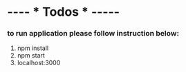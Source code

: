 # ---- * Todos * -----

### to run application please follow instruction below:

1. npm install
2. npm start
3. localhost:3000

